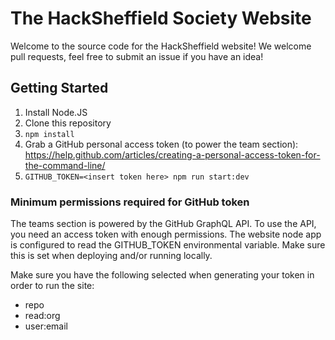 # The HackSheffield Society Website

Welcome to the source code for the HackSheffield website! We welcome pull requests, feel free to submit an issue if you have an idea!

## Getting Started

1. Install Node.JS
2. Clone this repository
3. `npm install`
4. Grab a GitHub personal access token (to power the team section): https://help.github.com/articles/creating-a-personal-access-token-for-the-command-line/
5. `GITHUB_TOKEN=<insert token here> npm run start:dev`

### Minimum permissions required for GitHub token

The teams section is powered by the GitHub GraphQL API. To use the API, you need an access token with enough permissions. The website node app is configured to read the GITHUB_TOKEN environmental variable. Make sure this is set when deploying and/or running locally.

Make sure you have the following selected when generating your token in order to run the site:

- repo
- read:org
- user:email
